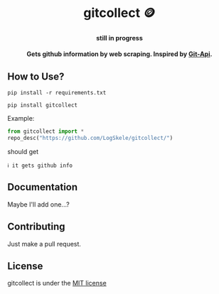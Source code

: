 <h1 align="center">gitcollect 🪙</h1>

<h4 align="center">still in progress</h4>


<h4 align="center">Gets github information by web scraping. Inspired by <a href="https://github.com/kokonut27/Git-API/">Git-Api</a>.</h4>

## How to Use?

```
pip install -r requirements.txt
```

```
pip install gitcollect
```

Example:

```py
from gitcollect import *
repo_desc("https://github.com/LogSkele/gitcollect/")
```
should get
```
ℹ it gets github info
```

## Documentation

Maybe I'll add one...?

## Contributing

Just make a pull request.

## License

gitcollect is under the [MIT license](https://github.com/LogSkele/gitcollect/blob/master/LICENSE)
